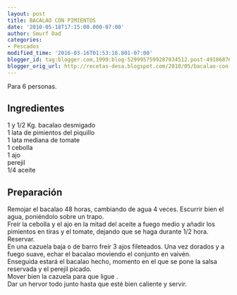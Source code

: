 ```yaml
---
layout: post
title: BACALAO CON PIMIENTOS
date: '2010-05-18T17:15:00.000-07:00'
author: Smurf Dad
categories:
- Pescados
modified_time: '2016-03-16T01:53:16.801-07:00'
blogger_id: tag:blogger.com,1999:blog-5299957599287034512.post-4918687632768014706
blogger_orig_url: http://recetas-desa.blogspot.com/2010/05/bacalao-con-pimientos.html
---
```


Para 6 personas.<br><h2>Ingredientes</h2><p>1 y 1/2 Kg. bacalao desmigado<br/>1 lata de pimientos del piquillo<br/>1 lata mediana de tomate<br/>1 cebolla<br/>1 ajo<br/>perejil<br/>1/4 aceite</p><h2>Preparaci&oacute;n</h2><p>Remojar el bacalao 48 horas, cambiando de agua 4 veces. Escurrir bien el agua, poni&eacute;ndolo sobre un trapo.<br/>Fre&iacute;r la cebolla y el ajo en la mitad del aceite a fuego medio y a&ntilde;adir los pimientos en tiras y el tomate, dejando que se haga durante 1/2 hora. Reservar.<br/>En una cazuela baja o de barro fre&iacute;r 3 ajos fileteados. Una vez dorados y a fuego suave, echar el bacalao moviendo el conjunto en vaiv&eacute;n.<br/>Enseguida estar&aacute; el bacalao hecho, momento en el que se pone la salsa reservada y el perejil picado.<br/>Mover bien la cazuela para que ligue .<br/>Dar un hervor todo junto hasta que est&eacute; bien caliente y servir.</p><br>